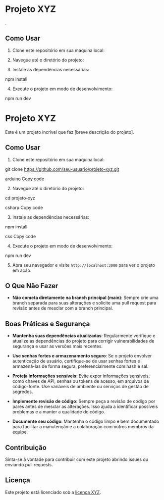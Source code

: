 # Projeto XYZ

.

## Como Usar

1. Clone este repositório em sua máquina local:


2. Navegue até o diretório do projeto:


3. Instale as dependências necessárias:

npm install

4. Execute o projeto em modo de desenvolvimento:

npm run dev

# Projeto XYZ

Este é um projeto incrível que faz [breve descrição do projeto].

## Como Usar

1. Clone este repositório em sua máquina local:

git clone https://github.com/seu-usuario/projeto-xyz.git

arduino
Copy code

2. Navegue até o diretório do projeto:

cd projeto-xyz

csharp
Copy code

3. Instale as dependências necessárias:

npm install

css
Copy code

4. Execute o projeto em modo de desenvolvimento:

npm run dev


5. Abra seu navegador e visite `http://localhost:3000` para ver o projeto em ação.

## O Que Não Fazer

- **Não cometa diretamente na branch principal (main)**: Sempre crie uma branch separada para suas alterações e solicite uma pull request para revisão antes de mesclar com a branch principal.

## Boas Práticas e Segurança

- **Mantenha suas dependências atualizadas**: Regularmente verifique e atualize as dependências do projeto para corrigir vulnerabilidades de segurança e usar as versões mais recentes.

- **Use senhas fortes e armazenamento seguro**: Se o projeto envolver autenticação de usuário, certifique-se de usar senhas fortes e armazená-las de forma segura, preferencialmente com hash e sal.

- **Proteja informações sensíveis**: Evite expor informações sensíveis, como chaves de API, senhas ou tokens de acesso, em arquivos de código-fonte. Use variáveis de ambiente ou serviços de gestão de segredos.

- **Implemente revisão de código**: Sempre peça a revisão de código por pares antes de mesclar as alterações. Isso ajuda a identificar possíveis problemas e a manter a qualidade do código.

- **Documente seu código**: Mantenha o código limpo e bem documentado para facilitar a manutenção e a colaboração com outros membros da equipe.

## Contribuição

Sinta-se à vontade para contribuir com este projeto abrindo issues ou enviando pull requests.

## Licença

Este projeto está licenciado sob a [licença XYZ](link_para_licenca).
